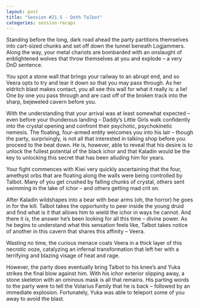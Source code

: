 ```yaml
---
layout: post
title: "Session #21.5 - Doth Talbot"
categories: session-recaps
---
```

Standing before the long, dark road ahead the party partitions themselves into cart-sized chunks and set off down the tunnel beneath Logjammers. Along the way, your metal chariots are bombarded with an onslaught of enblightened wolves that throw themselves at you and explode – a very DnD sentence. 

You spot a stone wall that brings your railway to an abrupt end, and so Veera opts to try and tear it down so that you may pass through. As her eldritch blast makes contact, you all see this wall for what it really is: a lie! One by one you pass through and are cast off of the broken track into the sharp, bejeweled cavern before you. 

With the understanding that your arrival was at least somewhat expected – even before your thunderous landing – Daddy’s Little Girls walk confidently into the crystal opening and confront their psychotic, psychokinetic nemesis. The floating, four-armed entity welcomes you into his lair – though the party, surprisingly, is not all that interested in talking shop before you proceed to the beat down. He is, however, able to reveal that his desire is to unlock the fullest potential of the black ichor and that Kaladin would be the key to unlocking this secret that has been alluding him for years.

Your fight commences with Kiwi very quickly ascertaining that the four, amethyst orbs that are floating along the walls were being controlled by Talbot. Many of you get crushed by falling chunks of crystal, others sent swimming in the lake of ichor – and others getting mad crit on. 

After Kaladin wildshapes into a bear with bear arms (oh, the horror) he goes in for the kill. Talbot takes the opportunity to peer inside the young druid and find what is it that allows him to wield the ichor in ways he cannot. And there it is, the answer he’s been looking for all this time – divine power. As he begins to understand what this sensation feels like, Talbot takes notice of another in this cavern that shares this affinity – Veera. 

Wasting no time, the curious menace coats Veera in a thick layer of this necrotic ooze, catalyzing an infernal transformation that left her with a terrifying and blazing visage of heat and rage. 

However, the party does eventually bring Talbot to his knee’s and Yuka strikes the final blow against him. With his ichor exterior slipping away, a stone skeleton with an ominous mask is all that remains. His parting words to the party were to tell the Volarius Family that he is back – followed by an immediate explosion. Fortunately, Yuka was able to teleport some of you away to avoid the blast. 

